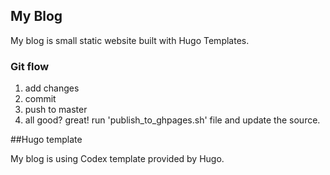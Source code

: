 ## My Blog

My blog is small static website built with Hugo Templates.

### Git flow

1. add changes
2. commit
3. push to master
4. all good? great! run 'publish_to_ghpages.sh' file and update the source.

##Hugo template

My blog is using Codex template provided by Hugo.


